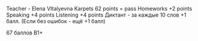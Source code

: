 Teacher - Elena VItalyevna Karpets
62 points = pass
Homeworks +2 points
Speaking +4 points
Listening +4 points
Диктант - за каждые 10 слов +1 балл. (Если без ошибок - ещё +1 балл)

67 баллов B1+

